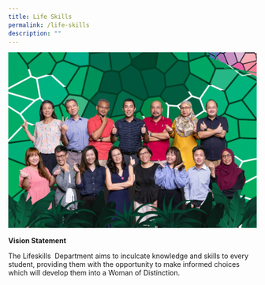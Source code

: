 ```yaml
---
title: Life Skills
permalink: /life-skills
description: ""
---
```


![](/images/LIFE%20SKILLS-1.jpg)

**Vision Statement**

The Lifeskills  Department aims to inculcate knowledge and skills to every student, providing them with the opportunity to make informed choices which will develop them into a Woman of Distinction.